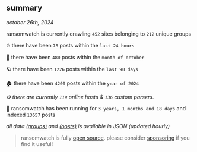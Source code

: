 
## summary
_october 26th, 2024_

ransomwatch is currently crawling `452` sites belonging to `212` unique groups

⏲ there have been `78` posts within the `last 24 hours`

🦈 there have been `480` posts within the `month of october`

🪐 there have been `1226` posts within the `last 90 days`

🏚 there have been `4200` posts within the `year of 2024`

_⚙️ there are currently `119` online hosts & `136` custom parsers._

🦕 ransomwatch has been running for `3 years, 1 months and 18 days` and indexed `13657` posts

_all data  [(groups)](http://ransomwhat.telemetry.ltd/groups) and [(posts)](http://ransomwhat.telemetry.ltd/posts) is available in JSON (updated hourly)_

> ransomwatch is fully [open source](https://github.com/joshhighet/ransomwatch#ransomwatch--). please consider [sponsoring](https://github.com/sponsors/joshhighet) if you find it useful!

